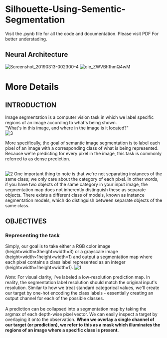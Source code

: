 # Silhouette-Using-Sementic-Segmentation
Visit the .pynb file for all the code and documentation.
Please visit PDF For better understading.
## Neural Architecture
![Screenshot_20190313-002300-4](https://user-images.githubusercontent.com/40520042/64706513-34c2a100-d4cf-11e9-9482-e1f968ba9acc.jpg)
![oie_ZWVBh1hmQ4wM](https://user-images.githubusercontent.com/40520042/64707427-9afbf380-d4d0-11e9-8434-a0f3604d2a25.jpg)

# More Details
## INTRODUCTION
Image segmentation is a computer vision task in which we label specific regions of an image according to what's being shown. <br/>
"What's in this image, and where in the image is it located?"<br/>
![3](https://user-images.githubusercontent.com/40520042/65755466-c584b800-e130-11e9-896a-e71273aed318.jpg)

More specifically, the goal of semantic image segmentation is to label each pixel of an image with a corresponding class of what is being represented. Because we're predicting for every pixel in the image, this task is commonly referred to as dense prediction.
<br/><br/>

![2](https://user-images.githubusercontent.com/40520042/65755468-c584b800-e130-11e9-9617-0a6e0f31a807.jpg)
One important thing to note is that we're not separating instances of the same class; we only care about the category of each pixel. In other words, if you have two objects of the same category in your input image, the segmentation map does not inherently distinguish these as separate objects. There exists a different class of models, known as instance segmentation models, which do distinguish between separate objects of the same class.

## OBJECTIVES
### Representing the task
Simply, our goal is to take either a RGB color image (height×width×3height×width×3) or a grayscale image (height×width×1height×width×1) and output a segmentation map where each pixel contains a class label represented as an integer (height×width×1height×width×1).
![1](https://user-images.githubusercontent.com/40520042/65755467-c584b800-e130-11e9-8611-98a9fe453fc6.jpg)

<i>Note</i>: For visual clarity, I've labeled a low-resolution prediction map. In reality, the segmentation label resolution should match the original input's resolution.
Similar to how we treat standard categorical values, we'll create our target by one-hot encoding the class labels - essentially creating an output channel for each of the possible classes.
<br/><br/>
A prediction can be collapsed into a segmentation map by taking the argmax of each depth-wise pixel vector.
We can easily inspect a target by overlaying it onto the observation.
<b> When we overlay a single channel of our target (or prediction), we refer to this as a mask which illuminates the regions of an image where a specific class is present.</b>





